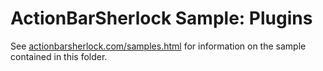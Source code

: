 ActionBarSherlock Sample: Plugins
=================================

See [actionbarsherlock.com/samples.html][1] for information on the sample
contained in this folder.







 [1]: http://actionbarsherlock.com/samples.html
